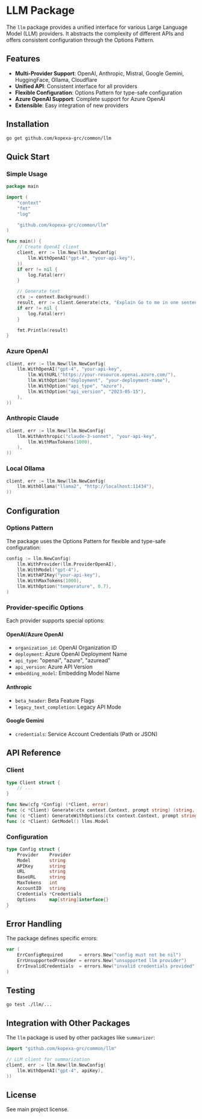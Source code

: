 # LLM Package

The `llm` package provides a unified interface for various Large Language Model (LLM) providers. It abstracts the complexity of different APIs and offers consistent configuration through the Options Pattern.

## Features

- **Multi-Provider Support**: OpenAI, Anthropic, Mistral, Google Gemini, HuggingFace, Ollama, Cloudflare
- **Unified API**: Consistent interface for all providers
- **Flexible Configuration**: Options Pattern for type-safe configuration
- **Azure OpenAI Support**: Complete support for Azure OpenAI
- **Extensible**: Easy integration of new providers

## Installation

```bash
go get github.com/kopexa-grc/common/llm
```

## Quick Start

### Simple Usage

```go
package main

import (
    "context"
    "fmt"
    "log"

    "github.com/kopexa-grc/common/llm"
)

func main() {
    // Create OpenAI client
    client, err := llm.New(llm.NewConfig(
        llm.WithOpenAI("gpt-4", "your-api-key"),
    ))
    if err != nil {
        log.Fatal(err)
    }

    // Generate text
    ctx := context.Background()
    result, err := client.Generate(ctx, "Explain Go to me in one sentence.")
    if err != nil {
        log.Fatal(err)
    }

    fmt.Println(result)
}
```

### Azure OpenAI

```go
client, err := llm.New(llm.NewConfig(
    llm.WithOpenAI("gpt-4", "your-api-key",
        llm.WithURL("https://your-resource.openai.azure.com/"),
        llm.WithOption("deployment", "your-deployment-name"),
        llm.WithOption("api_type", "azure"),
        llm.WithOption("api_version", "2023-05-15"),
    ),
))
```

### Anthropic Claude

```go
client, err := llm.New(llm.NewConfig(
    llm.WithAnthropic("claude-3-sonnet", "your-api-key",
        llm.WithMaxTokens(1000),
    ),
))
```

### Local Ollama

```go
client, err := llm.New(llm.NewConfig(
    llm.WithOllama("llama2", "http://localhost:11434"),
))
```

## Configuration

### Options Pattern

The package uses the Options Pattern for flexible and type-safe configuration:

```go
config := llm.NewConfig(
    llm.WithProvider(llm.ProviderOpenAI),
    llm.WithModel("gpt-4"),
    llm.WithAPIKey("your-api-key"),
    llm.WithMaxTokens(1000),
    llm.WithOption("temperature", 0.7),
)
```

### Provider-specific Options

Each provider supports special options:

#### OpenAI/Azure OpenAI
- `organization_id`: OpenAI Organization ID
- `deployment`: Azure OpenAI Deployment Name
- `api_type`: "openai", "azure", "azuread"
- `api_version`: Azure API Version
- `embedding_model`: Embedding Model Name

#### Anthropic
- `beta_header`: Beta Feature Flags
- `legacy_text_completion`: Legacy API Mode

#### Google Gemini
- `credentials`: Service Account Credentials (Path or JSON)

## API Reference

### Client

```go
type Client struct {
    // ...
}

func New(cfg *Config) (*Client, error)
func (c *Client) Generate(ctx context.Context, prompt string) (string, error)
func (c *Client) GenerateWithOptions(ctx context.Context, prompt string, options ...llms.CallOption) (string, error)
func (c *Client) GetModel() llms.Model
```

### Configuration

```go
type Config struct {
    Provider    Provider
    Model       string
    APIKey      string
    URL         string
    BaseURL     string
    MaxTokens   int
    AccountID   string
    Credentials *Credentials
    Options     map[string]interface{}
}
```

## Error Handling

The package defines specific errors:

```go
var (
    ErrConfigRequired      = errors.New("config must not be nil")
    ErrUnsupportedProvider = errors.New("unsupported llm provider")
    ErrInvalidCredentials  = errors.New("invalid credentials provided")
)
```

## Testing

```bash
go test ./llm/...
```

## Integration with Other Packages

The `llm` package is used by other packages like `summarizer`:

```go
import "github.com/kopexa-grc/common/llm"

// LLM client for summarization
client, err := llm.New(llm.NewConfig(
    llm.WithOpenAI("gpt-4", apiKey),
))
```

## License

See main project license. 